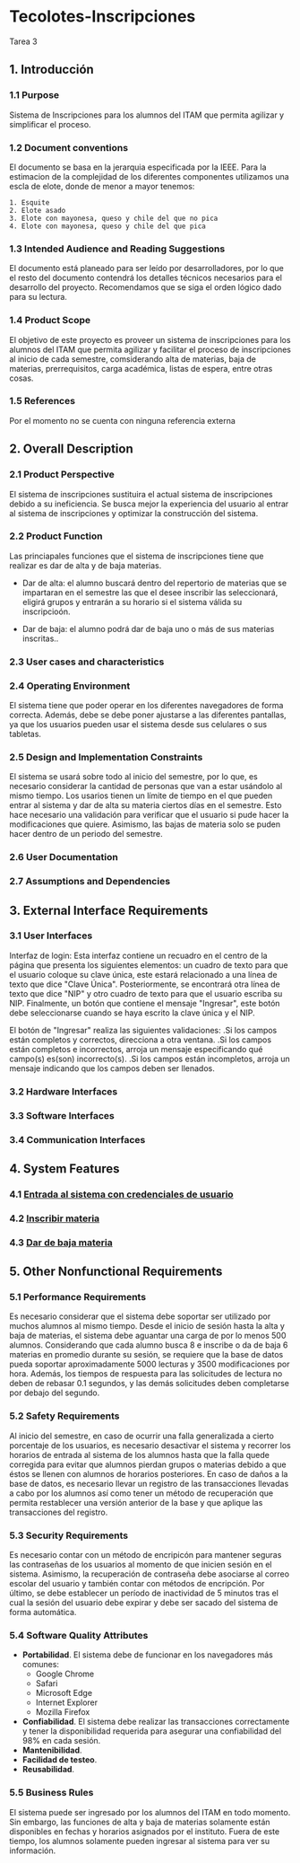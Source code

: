 # Tecolotes-Inscripciones
Tarea 3

## 1. Introducción
### 1.1 Purpose

Sistema de Inscripciones para los alumnos del ITAM que permita agilizar y simplificar el proceso.


### 1.2 Document conventions 

El documento se basa en la jerarquia especificada por la IEEE. Para la estimacion de la complejidad de los diferentes componentes utilizamos una escla de elote, donde de menor a mayor tenemos:

    1. Esquite
    2. Elote asado
    3. Elote con mayonesa, queso y chile del que no pica
    4. Elote con mayonesa, queso y chile del que pica


### 1.3 Intended Audience and Reading Suggestions

El documento está planeado para ser leído por desarrolladores, por lo que el resto del documento contendrá los detalles técnicos necesarios para el desarrollo del proyecto. Recomendamos que se siga el orden lógico dado para su lectura. 


### 1.4 Product Scope 

El objetivo de este proyecto es proveer un sistema de inscripciones para los alumnos del ITAM que permita agilizar y facilitar el proceso de inscripciones al inicio de cada semestre, comsiderando alta de materias, baja de materias, prerrequisitos, carga académica, listas de espera, entre otras cosas.

### 1.5 References

Por el momento no se cuenta con ninguna referencia externa


## 2. Overall Description

### 2.1 Product Perspective
El sistema de inscripciones sustituira el actual sistema de inscripciones debido a su ineficiencia. Se busca mejor la experiencia del usuario al entrar al sistema de inscripciones y optimizar la construcción del sistema. 

### 2.2 Product Function
Las princiapales funciones que el sistema de inscripciones tiene que realizar es dar de alta y de baja materias. 

- Dar de alta: el alumno buscará dentro del repertorio de materias que se impartaran en el semestre las que el desee inscribir las seleccionará, eligirá grupos y entrarán a su horario si el sistema válida su inscripcioón. 

- Dar de baja: el alumno podrá dar de baja uno o más de sus materias inscritas.. 


### 2.3 User cases and characteristics


### 2.4 Operating Environment 
El sistema tiene que poder operar en los diferentes navegadores de forma correcta. Además, debe se debe poner ajustarse a las diferentes pantallas, ya que los usuarios pueden usar el sistema desde sus celulares o sus tabletas. 

### 2.5 Design and Implementation Constraints  
El sistema se usará sobre todo al inicio del semestre, por lo que, es necesario considerar la cantidad de personas que van a estar usándolo al mismo tiempo. Los usarios tienen un límite de tiempo en el que pueden entrar al sistema y dar de alta su materia ciertos días en el semestre. Esto hace necesario una validación para verificar que el usuario si pude hacer la modificaciones que quiere. Asimismo, las bajas de materia solo se puden hacer dentro de un periodo del semestre. 

### 2.6 User Documentation  

### 2.7 Assumptions and Dependencies  


## 3. External Interface Requirements

### 3.1 User Interfaces
Interfaz de login: Esta interfaz contiene un recuadro en el centro de la página que presenta los siguientes elementos: un cuadro de texto para que el usuario coloque su clave única, este estará relacionado a una línea de texto que dice "Clave Única". Posteriormente, se encontrará otra línea de texto que dice "NIP" y otro cuadro de texto para que el usuario escriba su NIP. Finalmente, un botón que contiene el mensaje "Ingresar", este botón debe seleccionarse cuando se haya escrito la clave única y el NIP.

El botón de "Ingresar" realiza las siguientes validaciones:
.Si los campos están completos y correctos, direcciona a otra ventana.
.Si los campos están completos e incorrectos, arroja un mensaje especificando qué campo(s) es(son) incorrecto(s).
.Si los campos están incompletos, arroja un mensaje indicando que los campos deben ser llenados.

### 3.2 Hardware Interfaces

### 3.3 Software Interfaces

### 3.4 Communication Interfaces

## 4. System Features

### 4.1 [Entrada al sistema con credenciales de usuario](https://github.com/ITAM-IngenieriaSoftware-2019/Tecolotes-Inscripciones/issues/1)
### 4.2 [Inscribir materia](https://github.com/ITAM-IngenieriaSoftware-2019/Tecolotes-Inscripciones/issues/2)
### 4.3 [Dar de baja materia](https://github.com/ITAM-IngenieriaSoftware-2019/Tecolotes-Inscripciones/issues/3)

## 5. Other Nonfunctional Requirements

### 5.1 Performance Requirements
Es necesario considerar que el sistema debe soportar ser utilizado por muchos alumnos al mismo tiempo. Desde el inicio de sesión hasta la alta y baja de materias, el sistema debe aguantar una carga de por lo menos 500 alumnos. Considerando que cada alumno busca 8 e inscribe o da de baja 6 materias en promedio durante su sesión, se requiere que la base de datos pueda soportar aproximadamente 5000 lecturas y 3500 modificaciones por hora. Además, los tiempos de respuesta para las solicitudes de lectura no deben de rebasar 0.1 segundos, y las demás solicitudes deben completarse por debajo del segundo.


### 5.2 Safety Requirements
Al inicio del semestre, en caso de ocurrir una falla generalizada a cierto porcentaje de los usuarios, es necesario desactivar el sistema y recorrer los horarios de entrada al sistema de los alumnos hasta que la falla quede corregida para evitar que alumnos pierdan grupos o materias debido a que éstos se llenen con alumnos de horarios posteriores.
En caso de daños a la base de datos, es necesario llevar un registro de las transacciones llevadas a cabo por los alumnos así como tener un método de recuperación que permita restablecer una versión anterior de la base y que aplique las transacciones del registro.

### 5.3 Security Requirements
Es necesario contar con un método de encripicón para mantener seguras las contraseñas de los usuarios al momento de que inicien sesión en el sistema. Asimismo, la recuperación de contraseña debe asociarse al correo escolar del usuario y también contar con métodos de encripción. Por último, se debe establecer un período de inactividad de 5 minutos tras el cual la sesión del usuario debe expirar y debe ser sacado del sistema de forma automática.

### 5.4 Software Quality Attributes
- **Portabilidad**. El sistema debe de funcionar en los navegadores más comunes:
	- Google Chrome
	- Safari
	- Microsoft Edge
	- Internet Explorer
	- Mozilla Firefox
- **Confiabilidad**. El sistema debe realizar las transacciones correctamente y tener la disponibilidad requerida para asegurar una confiabilidad del 98% en cada sesión.
- **Mantenibilidad**.
- **Facilidad de testeo**.
- **Reusabilidad**.

### 5.5 Business Rules
El sistema puede ser ingresado por los alumnos del ITAM en todo momento. Sin embargo, las funciones de alta y baja de materias solamente están disponibles en fechas y horarios asignados por el instituto. Fuera de este tiempo, los alumnos solamente pueden ingresar al sistema para ver su información.